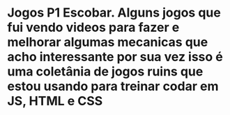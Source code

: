 # Jogos P1 Escobar. Alguns jogos que fui vendo videos para fazer e melhorar algumas mecanicas que acho interessante por sua vez isso é uma coletânia de jogos ruins que estou usando para treinar codar em JS, HTML e CSS
